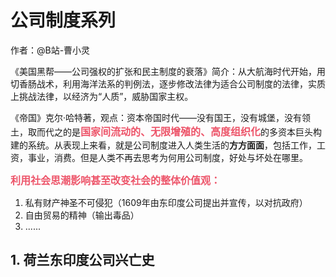 # 公司制度系列
作者：@B站-曹小灵

《美国黑帮——公司强权的扩张和民主制度的衰落》简介：从大航海时代开始，用切香肠战术，利用海洋法系的判例法，逐步修改法律为适合公司制度的法律，实质上挑战法律，以经济为“人质”，威胁国家主权。

《帝国》克尔·哈特著，观点：资本帝国时代——没有国王，没有城堡，没有领土，取而代之的是<font color=#ed556a size=3>**国家间流动的、无限增殖的、高度组织化**</font>的多资本巨头构建的系统。从表现上来看，就是公司制度进入人类生活的**方方面面**，包括工作，工资，事业，消费。但是人类不再去思考为何用公司制度，好处与坏处在哪里。

<font color=#ed556a size=3>**利用社会思潮影响甚至改变社会的整体价值观：**</font>
1. 私有财产神圣不可侵犯（1609年由东印度公司提出并宣传，以对抗政府）
2. 自由贸易的精神（输出毒品）
3. ......


## 1. 荷兰东印度公司兴亡史
